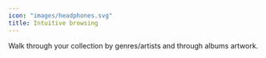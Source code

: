```yaml
---
icon: "images/headphones.svg"
title: Intuitive browsing 
---
```

Walk through your collection by genres/artists and through albums artwork.
